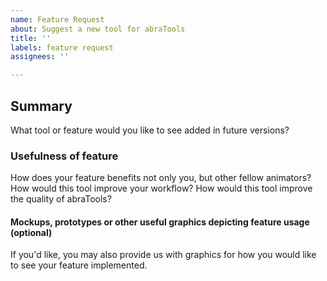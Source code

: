 ```yaml
---
name: Feature Request
about: Suggest a new tool for abraTools
title: ''
labels: feature request
assignees: ''

---
```


<!--
            ASK YOURSELF THIS BEFORE SUBMITTING A FEATURE REQUEST:

    - Does your feature ALREADY EXIST ELSEWHERE?
         abraTools is not a competitor to other animation tools; if an add-on or tool already exists for the feature you want, we more than likely won't accept your request.

    - Is your feature SIMPLE?
         Our tools aim to be relatively simple to add by design, so your feature request should mostly reflect that. If your request sounds too far-fetched or too complex to be implemented, it probably is.

    - Is your feature RELVEANT?
         As of now, we are a toolset that focuses on the animation workflow. We are currently not accepting feature requests that implement utilities for 3D space beyond the scope of animation. 

    - Is your feature USEFUL TO OTHERS?
         Is the feature you're requesting in demand? Do you believe the feature would be useful to other animators, not just you?
     

-->

## Summary
What tool or feature would you like to see added in future versions?

### Usefulness of feature
How does your feature benefits not only you, but other fellow animators? How would this tool improve your workflow? How would this tool improve the quality of abraTools?

#### Mockups, prototypes or other useful graphics depicting feature usage (optional)
If you'd like, you may also provide us with graphics for how you would like to see your feature implemented.
